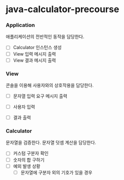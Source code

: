 # java-calculator-precourse

### Application

애플리케이션의 전반적인 동작을 담당한다.

- [ ] Calculator 인스턴스 생성
- [ ] View 입력 메시지 출력
- [ ] View 결과 메시지 출력

### View

콘솔을 이용해 사용자와의 상호작용을 담당한다. 

- [ ] 문자열 입력 요구 메시지 출력
- [ ] 사용자 입력
- [ ] 결과 출력


### Calculator

문자열을 검증한다. 문자열 덧셈 계산을 담당한다.

- [ ] 커스텀 구분자 확인
- [ ] 숫자의 합 구하기
- [ ] 예외 발생 상황
    - [ ] 문자열에 구분자 외의 기호가 있을 경우